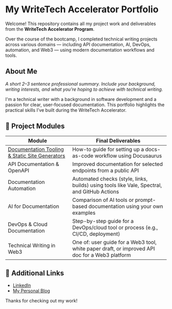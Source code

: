 # My WriteTech Accelerator Portfolio

Welcome! This repository contains all my project work and deliverables from the **WriteTech Accelerator Program**.

Over the course of the bootcamp, I completed technical writing projects across various domains — including API documentation, AI, DevOps, automation, and Web3 — using modern documentation workflows and tools.

##  About Me

_A short 2–3 sentence professional summary. Include your background, writing interests, and what you’re hoping to achieve with technical writing._
  
I'm a technical writer with a background in software development and a passion for clear, user-focused documentation. This portfolio highlights the practical skills I’ve built during the WriteTech Accelerator.

## 📁 Project Modules

| Module | Final Deliverables | 
|--------|---------------------|
| [Documentation Tooling & Static Site Generators](documentation-tooling/intro.md) | How-to guide for setting up a docs-as-code workflow using Docusaurus |
| API Documentation & OpenAPI | Improved documentation for selected endpoints from a public API 
| Documentation Automation | Automated checks (style, links, builds) using tools like Vale, Spectral, and GitHub Actions
| AI for Documentation | Comparison of AI tools or prompt-based documentation using your own examples 
| DevOps & Cloud Documentation | Step-by-step guide for a DevOps/cloud tool or process (e.g., CI/CD, deployment)
| Technical Writing in Web3 | One of: user guide for a Web3 tool, white paper draft, or improved API doc for a Web3 platform 


## 🔗 Additional Links

- [LinkedIn](https://linkedin.com/in/Abdulsalaamnoibi)
- [My Personal Blog](https://yourdomain.com)

Thanks for checking out my work!




